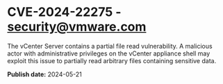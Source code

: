 # CVE-2024-22275 - security@vmware.com

The vCenter Server contains a partial file read vulnerability. A malicious actor with administrative privileges on the vCenter appliance shell may exploit this issue to partially read arbitrary files containing sensitive data.

**Publish date:** 2024-05-21
